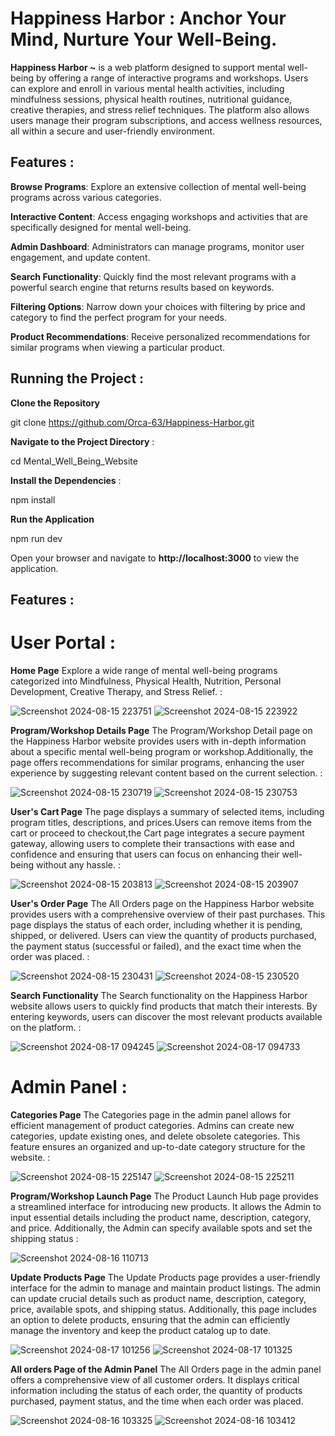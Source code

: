 # Happiness Harbor : Anchor Your Mind, Nurture Your Well-Being.
**Happiness Harbor ~**  is a web platform designed to support mental well-being by offering a range of interactive programs and workshops. 
Users can explore and enroll in various mental health activities, including mindfulness sessions, physical health routines, nutritional guidance, creative therapies, and stress relief techniques. 
The platform also allows users manage their program subscriptions, and access wellness resources, all within a secure and user-friendly environment.


## Features :
**Browse Programs**: Explore an extensive collection of mental well-being programs across various categories.


**Interactive Content**: Access engaging workshops and activities that are specifically designed for mental well-being.


**Admin Dashboard**: Administrators can manage programs, monitor user engagement, and update content.


**Search Functionality**: Quickly find the most relevant programs with a powerful search engine that returns results based on keywords.


**Filtering Options**: Narrow down your choices with filtering by price and category to find the perfect program for your needs.


**Product Recommendations**: Receive personalized recommendations for similar programs when viewing a particular product.




## Running the Project :



**Clone the Repository** 


git clone https://github.com/Orca-63/Happiness-Harbor.git



**Navigate to the Project Directory** : 


cd Mental_Well_Being_Website



**Install the Dependencies** : 


npm install



**Run the Application**


npm run dev 



Open your browser and navigate to **http://localhost:3000** to view the application.




## Features : 



# User Portal : 



**Home Page** Explore a wide range of mental well-being programs categorized into Mindfulness, Physical Health, Nutrition, Personal Development, Creative Therapy, and Stress Relief. : 



![Screenshot 2024-08-15 223751](https://github.com/user-attachments/assets/a9ef0846-8b7e-4a76-86a8-ee0ba920b783)
![Screenshot 2024-08-15 223922](https://github.com/user-attachments/assets/6527f06d-3c82-474e-8bf8-e3ce41ecb588)









**Program/Workshop Details Page** The Program/Workshop Detail page on the Happiness Harbor website provides users with in-depth information about a specific mental well-being program or workshop.Additionally, the page offers recommendations for similar programs, enhancing the user experience by suggesting relevant content based on the current selection. : 




![Screenshot 2024-08-15 230719](https://github.com/user-attachments/assets/dfb22644-88ef-45e1-8e29-faf9db6edd3f)
![Screenshot 2024-08-15 230753](https://github.com/user-attachments/assets/51565b34-e93a-4639-b431-a13d3df51b65)










**User's Cart Page** The page displays a summary of selected items, including program titles, descriptions, and prices.Users can remove items from the cart or proceed to checkout,the Cart page integrates a secure payment gateway, allowing users to complete their transactions with ease and confidence  and ensuring that users can focus on enhancing their well-being without any hassle. : 




![Screenshot 2024-08-15 203813](https://github.com/user-attachments/assets/6883ccd1-cdbf-47f7-854d-7c3238429b2c)
![Screenshot 2024-08-15 203907](https://github.com/user-attachments/assets/5558b8a2-c28a-4ee7-a9b5-175b4e9b8788)










**User's Order Page** The All Orders page on the Happiness Harbor website provides users with a comprehensive overview of their past purchases. This page displays the status of each order, including whether it is pending, shipped, or delivered. Users can view the quantity of products purchased, the payment status (successful or failed), and the exact time when the order was placed. : 




![Screenshot 2024-08-15 230431](https://github.com/user-attachments/assets/ec940d6f-72c7-47ab-a868-2a93fa60903c)
![Screenshot 2024-08-15 230520](https://github.com/user-attachments/assets/9f9fae2f-6381-4279-a231-8800de48eaba)









**Search Functionality** The Search functionality on the Happiness Harbor website allows users to quickly find products that match their interests. By entering keywords, users can discover the most relevant products available on the platform. : 




![Screenshot 2024-08-17 094245](https://github.com/user-attachments/assets/97980442-ed86-44af-adb6-ba85da116154)
![Screenshot 2024-08-17 094733](https://github.com/user-attachments/assets/b642f0f5-d796-4a72-8b50-f1e7c1da08cd)









# Admin Panel : 




**Categories Page** The Categories page in the admin panel allows for efficient management of product categories. Admins can create new categories, update existing ones, and delete obsolete categories. This feature ensures an organized and up-to-date category structure for the website. :  




![Screenshot 2024-08-15 225147](https://github.com/user-attachments/assets/2f4ab1a0-4d9d-463f-b496-c1f1fe3676d6)
![Screenshot 2024-08-15 225211](https://github.com/user-attachments/assets/aaf5d71a-34db-4532-9d13-4b87fe98e3f2)











**Program/Workshop Launch Page** The Product Launch Hub page provides a streamlined interface for introducing new products. It allows the Admin to input essential details including the product name, description, category, and price. Additionally, the Admin can specify available spots and set the shipping status :




![Screenshot 2024-08-16 110713](https://github.com/user-attachments/assets/7adfa546-f503-426e-a6be-7d808d63b1e2)











**Update Products Page** The Update Products page provides a user-friendly interface for the admin to manage and maintain product listings. The admin can update crucial details such as product name, description, category, price, available spots, and shipping status. Additionally, this page includes an option to delete products, ensuring that the admin can efficiently manage the inventory and keep the product catalog up to date.




![Screenshot 2024-08-17 101256](https://github.com/user-attachments/assets/fd17a27e-7bfa-4a1a-a47a-3d7eaf2f560d)
![Screenshot 2024-08-17 101325](https://github.com/user-attachments/assets/11b89179-f1f6-43dc-a231-557a2bbf1c0e)










**All orders Page of the Admin Panel** The All Orders page in the admin panel offers a comprehensive view of all customer orders. It displays critical information including the status of each order, the quantity of products purchased, payment status, and the time when each order was placed.




![Screenshot 2024-08-16 103325](https://github.com/user-attachments/assets/ea9771f6-6a56-4b88-9f6a-d63bd862a511) 
![Screenshot 2024-08-16 103412](https://github.com/user-attachments/assets/18c49c85-18d2-4e81-87e1-d96d70dfc05b)

















